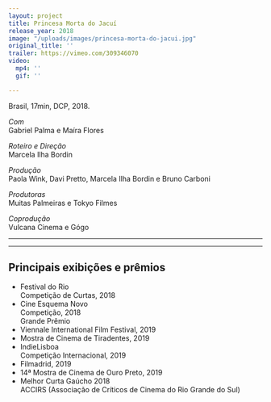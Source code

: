 ```yaml
---
layout: project
title: Princesa Morta do Jacuí
release_year: 2018
image: "/uploads/images/princesa-morta-do-jacui.jpg"
original_title: ''
trailer: https://vimeo.com/309346070
video:
  mp4: ''
  gif: ''

---
```

Brasil, 17min, DCP, 2018.

_Com_  
Gabriel Palma e Maíra Flores

_Roteiro e Direção_  
Marcela Ilha Bordin

_Produção_  
Paola Wink, Davi Pretto, Marcela Ilha Bordin e Bruno Carboni

_Produtoras_  
Muitas Palmeiras e Tokyo Filmes

_Coprodução_  
Vulcana Cinema e Gógo

***

***

## Principais exibições e prêmios

* Festival do Rio  
  Competição de Curtas, 2018
* Cine Esquema Novo  
  Competição, 2018  
  Grande Prêmio
* Viennale International Film Festival, 2019
* Mostra de Cinema de Tiradentes, 2019
* IndieLisboa  
  Competição Internacional, 2019
* Filmadrid, 2019
* 14ª Mostra de Cinema de Ouro Preto, 2019
* Melhor Curta Gaúcho 2018  
  ACCIRS (Associação de Críticos de Cinema do Rio Grande do Sul)